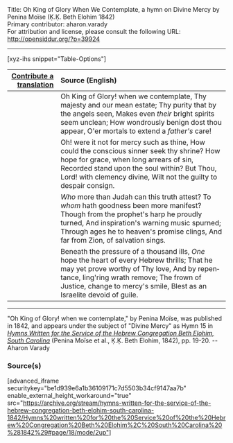 <html>
<head></head>
<body>
Title: Oh King of Glory When We Contemplate, a hymn on Divine Mercy by Penina Moïse (Ḳ.Ḳ. Beth Elohim 1842)<br />
Primary contributor: aharon.varady<br />
For attribution and license, please consult the following URL: <a href="http://opensiddur.org/?p=39924">http://opensiddur.org/?p=39924</a>
<p />
<hr />

[xyz-ihs snippet="Table-Options"]<table style="margin-left: auto;margin-right: auto;" class="draggable">
<thead><tr><th id="x" style="text-align: right;"><a href="/translate/" target="_blank" rel="noopener">Contribute a translation</a></th><th style="text-align: left;">Source (English)</th></tr></thead>
<tbody>
<tr><td style="vertical-align:top;">
<div class="liturgy" lang="he" style="text-align: right;">

</div></td>

<td style="vertical-align:top;">
<div class="english" lang="en" style="text-align: left;">
Oh King of Glory! when we contemplate, 
Thy majesty and our mean estate; 
Thy purity that by the angels seen, 
Makes even <em>their</em> bright spirits seem unclean; 
How wondrously benign dost thou appear, 
O'er mortals to extend a <em>father's</em> care! 
</div></td></tr>


<tr><td style="vertical-align:top;">
<div class="liturgy" lang="he" style="text-align: right;">

</div></td>

<td style="vertical-align:top;">
<div class="english" lang="en" style="text-align: left;">
Oh! were it not for mercy such as thine, 
How could the conscious sinner seek thy shrine? 
How hope for grace, when long arrears of sin, 
Recorded stand upon the soul within? 
But Thou, Lord! with clemency divine, 
Wilt not the guilty to despair consign. 
</div></td></tr>


<tr><td style="vertical-align:top;">
<div class="liturgy" lang="he" style="text-align: right;">

</div></td>

<td style="vertical-align:top;">
<div class="english" lang="en" style="text-align: left;">
<em>Who</em> more than Judah can this truth attest? 
To <em>whom</em> hath goodness been more manifest? 
Though from the prophet's harp he proudly turned, 
And inspiration's warning music spurned; 
Through ages he to heaven's promise clings, 
And far from Zion, of salvation sings. 
</div></td></tr>


<tr><td style="vertical-align:top;">
<div class="liturgy" lang="he" style="text-align: right;">

</div></td>

<td style="vertical-align:top;">
<div class="english" lang="en" style="text-align: left;">
Beneath the pressure of a thousand ills, 
<em>One</em> hope the heart of every Hebrew thrills; 
That he may yet prove worthy of Thy love, 
And by repentance, ling'ring wrath remove; 
The frown of Justice, change to mercy's smile, 
Blest as an Israelite devoid of guile. 
</div></td></tr>
</tbody></table>

<hr />

"Oh King of Glory! when we contemplate," by Penina Moïse, was published in 1842, and appears under the subject of "Divine Mercy" as Hymn 15 in <em><a href="/?p=39305">Hymns Written for the Service of the Hebrew Congregation Beth Elohim, South Carolina</a></em> (Penina Moïse et al., Ḳ.Ḳ. Beth Elohim, 1842), pp. 19-20. --Aharon Varady

<h3>Source(s)</h3>

[advanced_iframe securitykey="be1d939e6a1b36109171c7d5503b34cf9147aa7b" enable_external_height_workaround="true" src="https://archive.org/stream/hymns-written-for-the-service-of-the-hebrew-congregation-beth-elohim-south-carolina-1842/Hymns%20written%20for%20the%20Service%20of%20the%20Hebrew%20Congregation%20Beth%20Elohim%2C%20South%20Carolina%20%281842%29#page/18/mode/2up"]

&nbsp; 

</body>
</html>